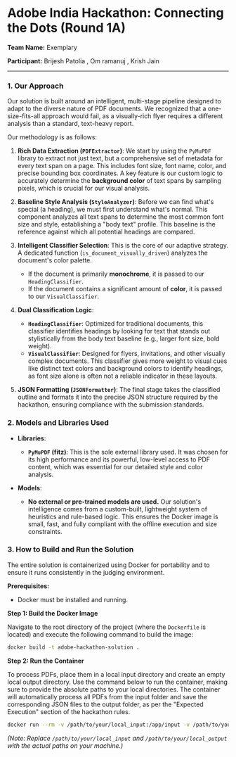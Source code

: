 # Adobe India Hackathon: Connecting the Dots (Round 1A)

**Team Name:** Exemplary

**Participant:** Brijesh Patolia , Om ramanuj , Krish Jain

---

### 1. Our Approach

Our solution is built around an intelligent, multi-stage pipeline designed to adapt to the diverse nature of PDF documents. We recognized that a one-size-fits-all approach would fail, as a visually-rich flyer requires a different analysis than a standard, text-heavy report.

Our methodology is as follows:

1.  **Rich Data Extraction (`PDFExtractor`)**: We start by using the `PyMuPDF` library to extract not just text, but a comprehensive set of metadata for every text span on a page. This includes font size, font name, color, and precise bounding box coordinates. A key feature is our custom logic to accurately determine the **background color** of text spans by sampling pixels, which is crucial for our visual analysis.

2.  **Baseline Style Analysis (`StyleAnalyzer`)**: Before we can find what's special (a heading), we must first understand what's normal. This component analyzes all text spans to determine the most common font size and style, establishing a "body text" profile. This baseline is the reference against which all potential headings are compared.

3.  **Intelligent Classifier Selection**: This is the core of our adaptive strategy. A dedicated function (`is_document_visually_driven`) analyzes the document's color palette.
    * If the document is primarily **monochrome**, it is passed to our `HeadingClassifier`.
    * If the document contains a significant amount of **color**, it is passed to our `VisualClassifier`.

4.  **Dual Classification Logic**:
    * **`HeadingClassifier`**: Optimized for traditional documents, this classifier identifies headings by looking for text that stands out stylistically from the body text baseline (e.g., larger font size, bold weight).
    * **`VisualClassifier`**: Designed for flyers, invitations, and other visually complex documents. This classifier gives more weight to visual cues like distinct text colors and background colors to identify headings, as font size alone is often not a reliable indicator in these layouts.

5.  **JSON Formatting (`JSONFormatter`)**: The final stage takes the classified outline and formats it into the precise JSON structure required by the hackathon, ensuring compliance with the submission standards.

### 2. Models and Libraries Used

* **Libraries**:
    * **`PyMuPDF` (fitz)**: This is the sole external library used. It was chosen for its high performance and its powerful, low-level access to PDF content, which was essential for our detailed style and color analysis.

* **Models**:
    * **No external or pre-trained models are used.** Our solution's intelligence comes from a custom-built, lightweight system of heuristics and rule-based logic. This ensures the Docker image is small, fast, and fully compliant with the offline execution and size constraints.

### 3. How to Build and Run the Solution

The entire solution is containerized using Docker for portability and to ensure it runs consistently in the judging environment.

**Prerequisites:**
* Docker must be installed and running.

**Step 1: Build the Docker Image**

Navigate to the root directory of the project (where the `Dockerfile` is located) and execute the following command to build the image:

```bash
docker build -t adobe-hackathon-solution .
```

**Step 2: Run the Container**

To process PDFs, place them in a local input directory and create an empty local output directory. Use the command below to run the container, making sure to provide the absolute paths to your local directories. The container will automatically process all PDFs from the input folder and save the corresponding JSON files to the output folder, as per the "Expected Execution" section of the hackathon rules.

```bash
docker run --rm -v /path/to/your/local_input:/app/input -v /path/to/your/local_output:/app/output adobe-hackathon-solution
```

*(Note: Replace `/path/to/your/local_input` and `/path/to/your/local_output` with the actual paths on your machine.)*
